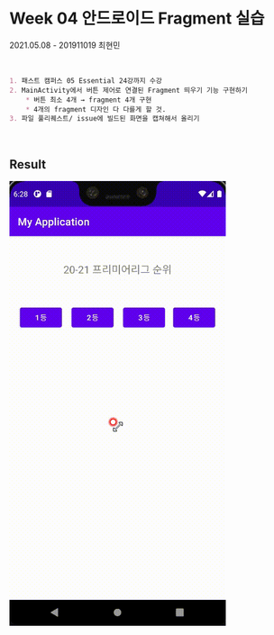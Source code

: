# Week 04 안드로이드 Fragment 실습

2021.05.08 - 201911019 최현민

<br>

```markdown
1. 패스트 캠퍼스 05 Essential 24강까지 수강
2. MainActivity에서 버튼 제어로 연결된 Fragment 띄우기 기능 구현하기
	* 버튼 최소 4개 → fragment 4개 구현
	* 4개의 fragment 디자인 다 다를게 할 것.
3. 파일 풀리퀘스트/ issue에 빌드된 화면을 캡쳐해서 올리기
```

<br>

## Result

![result](https://github.com/hyunmin0317/LOOKIE_FRONT_2021/blob/master/hyunmin/week04/homework/result.gif?raw=true)

